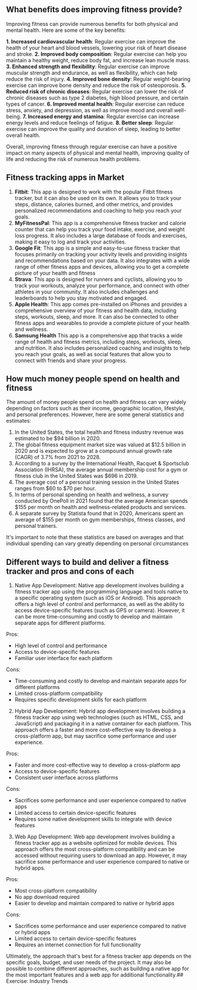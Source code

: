 ## What benefits does improving fitness provide?

Improving fitness can provide numerous benefits for both physical and mental health. Here are some of the key benefits:

**1.  Increased cardiovascular health**: Regular exercise can improve the health of your heart and blood vessels, lowering your risk of heart disease and stroke.
**2.  Improved body composition**: Regular exercise can help you maintain a healthy weight, reduce body fat, and increase lean muscle mass.
**3.  Enhanced strength and flexibility**: Regular exercise can improve muscular strength and endurance, as well as flexibility, which can help reduce the risk of injury.
**4.  Improved bone density**: Regular weight-bearing exercise can improve bone density and reduce the risk of osteoporosis.
**5.  Reduced risk of chronic diseases**: Regular exercise can lower the risk of chronic diseases such as type 2 diabetes, high blood pressure, and certain types of cancer.
**6.  Improved mental health**: Regular exercise can reduce stress, anxiety, and depression, as well as improve mood and overall well-being.
**7.  Increased energy and stamina**: Regular exercise can increase energy levels and reduce feelings of fatigue.
**8.  Better sleep**: Regular exercise can improve the quality and duration of sleep, leading to better overall health.

Overall, improving fitness through regular exercise can have a positive impact on many aspects of physical and mental health, improving quality of life and reducing the risk of numerous health problems.

## Fitness tracking apps in Market

1. **Fitbit**: This app is designed to work with the popular Fitbit fitness tracker, but it can also be used on its own. It allows you to track your steps, distance, calories burned, and other metrics, and provides personalized recommendations and coaching to help you reach your goals.
2. **MyFitnessPal**: This app is a comprehensive fitness tracker and calorie counter that can help you track your food intake, exercise, and weight loss progress. It also includes a large database of foods and exercises, making it easy to log and track your activities.
3. **Google Fit**: This app is a simple and easy-to-use fitness tracker that focuses primarily on tracking your activity levels and providing insights and recommendations based on your data. It also integrates with a wide range of other fitness apps and devices, allowing you to get a complete picture of your health and fitness
4. **Strava**: This app is designed for runners and cyclists, allowing you to track your workouts, analyze your performance, and connect with other athletes in your community. It also includes challenges and leaderboards to help you stay motivated and engaged.
5. **Apple Health**: This app comes pre-installed on iPhones and provides a comprehensive overview of your fitness and health data, including steps, workouts, sleep, and more. It can also be connected to other fitness apps and wearables to provide a complete picture of your health and wellness.
6. **Samsung Health** This app is a comprehensive app that tracks a wide range of health and fitness metrics, including steps, workouts, sleep, and nutrition. It also includes personalized coaching and insights to help you reach your goals, as well as social features that allow you to connect with friends and share your progress.

## How much money people spend on health and fitness

The amount of money people spend on health and fitness can vary widely depending on factors such as their income, geographic location, lifestyle, and personal preferences. However, here are some general statistics and estimates:

1.  In the United States, the total health and fitness industry revenue was estimated to be $94 billion in 2020.
2.  The global fitness equipment market size was valued at $12.5 billion in 2020 and is expected to grow at a compound annual growth rate (CAGR) of 3.7% from 2021 to 2028.
3.  According to a survey by the International Health, Racquet & Sportsclub Association (IHRSA), the average annual membership cost for a gym or fitness club in the United States was $696 in 2019.
4.  The average cost of a personal training session in the United States ranges from $60 to $70 per hour.
5.  In terms of personal spending on health and wellness, a survey conducted by OnePoll in 2021 found that the average American spends $155 per month on health and wellness-related products and services.
6.  A separate survey by Statista found that in 2020, Americans spent an average of $155 per month on gym memberships, fitness classes, and personal trainers.

It's important to note that these statistics are based on averages and that individual spending can vary greatly depending on personal circumstances

## Different ways to build and deliver a fitness tracker and pros and cons of each

1.  Native App Development: Native app development involves building a fitness tracker app using the programming language and tools native to a specific operating system (such as iOS or Android). This approach offers a high level of control and performance, as well as the ability to access device-specific features (such as GPS or camera). However, it can be more time-consuming and costly to develop and maintain separate apps for different platforms.

Pros:

-   High level of control and performance
-   Access to device-specific features
-   Familiar user interface for each platform

Cons:

-   Time-consuming and costly to develop and maintain separate apps for different platforms
-   Limited cross-platform compatibility
-   Requires specific development skills for each platform

2.  Hybrid App Development: Hybrid app development involves building a fitness tracker app using web technologies (such as HTML, CSS, and JavaScript) and packaging it in a native container for each platform. This approach offers a faster and more cost-effective way to develop a cross-platform app, but may sacrifice some performance and user experience.

Pros:

-   Faster and more cost-effective way to develop a cross-platform app
-   Access to device-specific features
-   Consistent user interface across platforms

Cons:

-   Sacrifices some performance and user experience compared to native apps
-   Limited access to certain device-specific features
-   Requires some native development skills to integrate with device features

3.  Web App Development: Web app development involves building a fitness tracker app as a website optimized for mobile devices. This approach offers the most cross-platform compatibility and can be accessed without requiring users to download an app. However, it may sacrifice some performance and user experience compared to native or hybrid apps.

Pros:

-   Most cross-platform compatibility
-   No app download required
-   Easier to develop and maintain compared to native or hybrid apps

Cons:

-   Sacrifices some performance and user experience compared to native or hybrid apps
-   Limited access to certain device-specific features
-   Requires an internet connection for full functionality

Ultimately, the approach that's best for a fitness tracker app depends on the specific goals, budget, and user needs of the project. It may also be possible to combine different approaches, such as building a native app for the most important features and a web app for additional functionality.## Exercise: Industry Trends